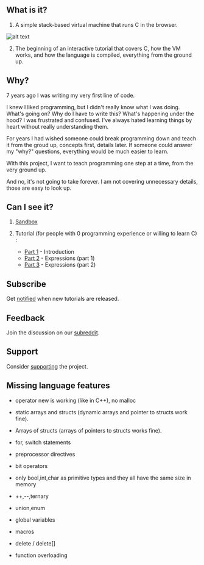 ## What is it?

1. A simple stack-based virtual machine that runs C in the browser.

![alt text](/gif/both.gif)

2. The beginning of an interactive tutorial that covers C, how the VM works, and how the language is compiled, everything from the ground up.

## Why?

7 years ago I was writing my very first line of code.

I knew I liked programming, but I didn't really know what I was doing. 
What's going on?
Why do I have to write this?
What's happening under the hood?
I was frustrated and confused.
I've always hated learning things by heart without really understanding them.

For years I had wished someone could break programming down and teach it from the groud up, concepts first, details later. 
If someone could answer my "why?" questions, everything would be much easier to learn.

With this project, I want to teach programming one step at a time, from the very ground up.

And no, it's not going to take forever. 
I am not covering unnecessary details, those are easy to look up.

## Can I see it?

1. [Sandbox](https://vasyop.github.io/miniC-hosting)

2. Tutorial (for people with 0 programming experience or willing to learn C) : 
    * [Part 1](https://vasyop.github.io/miniC-hosting/?0) - Introduction
    * [Part 2](https://vasyop.github.io/miniC-hosting/?1) - Expressions (part 1)
    * [Part 3](https://vasyop.github.io/miniC-hosting/?2) - Expressions (part 2)

## Subscribe

Get [notified](https://github.us20.list-manage.com/subscribe/post?u=2790571880963241ec5dd7d11&id=0e2d1b34de) when new tutorials are released.

## Feedback

Join the discussion on our [subreddit](https://www.reddit.com/r/minic/).

## Support
Consider [supporting](https://github.com/vasyop/miniC-hosting/blob/master/support.md) the project.

## Missing language features

* operator new is working (like in C++), no malloc

* static arrays and structs (dynamic arrays and pointer to structs work fine).
  
* Arrays of structs (arrays of pointers to structs works fine).
  
* for, switch statements

* preprocessor directives
  
* bit operators
  
* only bool,int,char as primitive types and they all have the same size in memory
  
* ++,--,ternary
  
* union,enum
  
* global variables
  
* macros

* delete / delete[]

* function overloading
